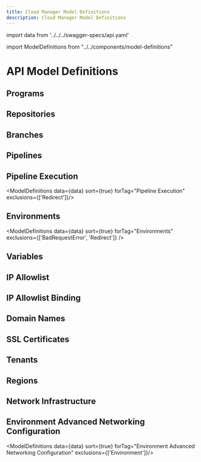 ```yaml
---
title: Cloud Manager Model Definitions
description: Cloud Manager Model Definitions
--- 
```


import data from '../../../swagger-specs/api.yaml'

import ModelDefinitions from "../../components/model-definitions"

# API Model Definitions

## Programs

<ModelDefinitions data={data} sort={true} forTag="Programs" />

## Repositories

<ModelDefinitions data={data} sort={true} forTag="Repositories" />

## Branches

<ModelDefinitions data={data} sort={true} forTag="Branches" />

## Pipelines

<ModelDefinitions data={data} sort={true} forTag="Pipelines" />

## Pipeline Execution

<ModelDefinitions data={data} sort={true} forTag="Pipeline Execution" exclusions={['Redirect']}/>

## Environments

<ModelDefinitions data={data} sort={true} forTag="Environments" exclusions={['BadRequestError', 'Redirect']} />

## Variables

<ModelDefinitions data={data} sort={true} forTag="Variables" />

## IP Allowlist

<ModelDefinitions data={data} sort={true} forTag="IP Allowlist" />

## IP Allowlist Binding

<ModelDefinitions data={data} sort={true} forTag="IP Allowlist Binding" />

## Domain Names

<ModelDefinitions data={data} sort={true} forTag="Domain Names" />

## SSL Certificates

<ModelDefinitions data={data} sort={true} forTag="SSLCertificates" />

## Tenants

<ModelDefinitions data={data} sort={true} forTag="Tenants" />

## Regions

<ModelDefinitions data={data} sort={true} forTag="Regions" />

## Network Infrastructure

<ModelDefinitions data={data} sort={true} forTag="Network infrastructure" />

## Environment Advanced Networking Configuration

<ModelDefinitions data={data} sort={true} forTag="Environment Advanced Networking Configuration" exclusions={['Environment']}/>
